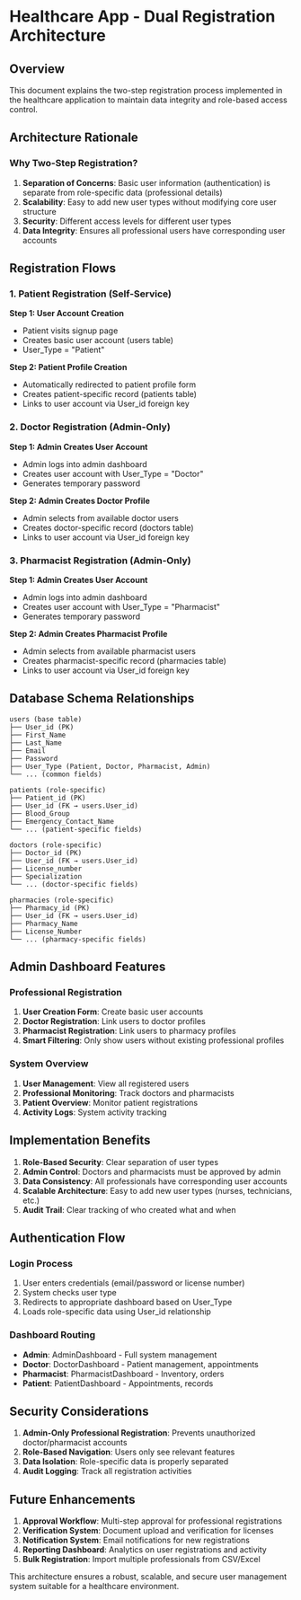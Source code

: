 # Healthcare App - Dual Registration Architecture

## Overview

This document explains the two-step registration process implemented in the healthcare application to maintain data integrity and role-based access control.

## Architecture Rationale

### Why Two-Step Registration?

1. **Separation of Concerns**: Basic user information (authentication) is separate from role-specific data (professional details)
2. **Scalability**: Easy to add new user types without modifying core user structure
3. **Security**: Different access levels for different user types
4. **Data Integrity**: Ensures all professional users have corresponding user accounts

## Registration Flows

### 1. Patient Registration (Self-Service)

**Step 1: User Account Creation**

- Patient visits signup page
- Creates basic user account (users table)
- User_Type = "Patient"

**Step 2: Patient Profile Creation**

- Automatically redirected to patient profile form
- Creates patient-specific record (patients table)
- Links to user account via User_id foreign key

### 2. Doctor Registration (Admin-Only)

**Step 1: Admin Creates User Account**

- Admin logs into admin dashboard
- Creates user account with User_Type = "Doctor"
- Generates temporary password

**Step 2: Admin Creates Doctor Profile**

- Admin selects from available doctor users
- Creates doctor-specific record (doctors table)
- Links to user account via User_id foreign key

### 3. Pharmacist Registration (Admin-Only)

**Step 1: Admin Creates User Account**

- Admin logs into admin dashboard
- Creates user account with User_Type = "Pharmacist"
- Generates temporary password

**Step 2: Admin Creates Pharmacist Profile**

- Admin selects from available pharmacist users
- Creates pharmacist-specific record (pharmacies table)
- Links to user account via User_id foreign key

## Database Schema Relationships

```
users (base table)
├── User_id (PK)
├── First_Name
├── Last_Name
├── Email
├── Password
├── User_Type (Patient, Doctor, Pharmacist, Admin)
└── ... (common fields)

patients (role-specific)
├── Patient_id (PK)
├── User_id (FK → users.User_id)
├── Blood_Group
├── Emergency_Contact_Name
└── ... (patient-specific fields)

doctors (role-specific)
├── Doctor_id (PK)
├── User_id (FK → users.User_id)
├── License_number
├── Specialization
└── ... (doctor-specific fields)

pharmacies (role-specific)
├── Pharmacy_id (PK)
├── User_id (FK → users.User_id)
├── Pharmacy_Name
├── License_Number
└── ... (pharmacy-specific fields)
```

## Admin Dashboard Features

### Professional Registration

1. **User Creation Form**: Create basic user accounts
2. **Doctor Registration**: Link users to doctor profiles
3. **Pharmacist Registration**: Link users to pharmacy profiles
4. **Smart Filtering**: Only show users without existing professional profiles

### System Overview

1. **User Management**: View all registered users
2. **Professional Monitoring**: Track doctors and pharmacists
3. **Patient Overview**: Monitor patient registrations
4. **Activity Logs**: System activity tracking

## Implementation Benefits

1. **Role-Based Security**: Clear separation of user types
2. **Admin Control**: Doctors and pharmacists must be approved by admin
3. **Data Consistency**: All professionals have corresponding user accounts
4. **Scalable Architecture**: Easy to add new user types (nurses, technicians, etc.)
5. **Audit Trail**: Clear tracking of who created what and when

## Authentication Flow

### Login Process

1. User enters credentials (email/password or license number)
2. System checks user type
3. Redirects to appropriate dashboard based on User_Type
4. Loads role-specific data using User_id relationship

### Dashboard Routing

- **Admin**: AdminDashboard - Full system management
- **Doctor**: DoctorDashboard - Patient management, appointments
- **Pharmacist**: PharmacistDashboard - Inventory, orders
- **Patient**: PatientDashboard - Appointments, records

## Security Considerations

1. **Admin-Only Professional Registration**: Prevents unauthorized doctor/pharmacist accounts
2. **Role-Based Navigation**: Users only see relevant features
3. **Data Isolation**: Role-specific data is properly separated
4. **Audit Logging**: Track all registration activities

## Future Enhancements

1. **Approval Workflow**: Multi-step approval for professional registrations
2. **Verification System**: Document upload and verification for licenses
3. **Notification System**: Email notifications for new registrations
4. **Reporting Dashboard**: Analytics on user registrations and activity
5. **Bulk Registration**: Import multiple professionals from CSV/Excel

This architecture ensures a robust, scalable, and secure user management system suitable for a healthcare environment.
